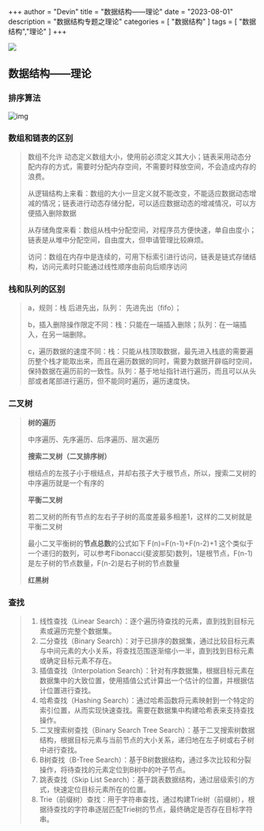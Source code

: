+++
author = "Devin"
title = "数据结构——理论"
date = "2023-08-01"
description = "数据结构专题之理论"
categories = [
    "数据结构"
]
tags = [
    "数据结构","理论"
]
+++

![](1.png)

## 数据结构——理论

### 排序算法

![img](2.png)

### 数组和链表的区别

>数组不允许 动态定义数组大小，使用前必须定义其大小；链表采用动态分配内存的方式，需要时分配内存空间，不需要时释放空间，不会造成内存的浪费。
>
>从逻辑结构上来看：数组的大小一旦定义就不能改变，不能适应数据动态增减的情况；链表进行动态存储分配，可以适应数据动态的增减情况，可以方便插入删除数据
>
>从存储角度来看：数组从栈中分配空间，对程序员方便快速，单自由度小；链表是从堆中分配空间，自由度大，但申请管理比较麻烦。
>
>访问：数组在内存中是连续的，可用下标索引进行访问，链表是链式存储结构，访问元素时只能通过线性顺序由前向后顺序访问

### 栈和队列的区别

>a，规则：栈  后进先出，队列：  先进先出（fifo）；
>
>b，插入删除操作限定不同：栈：只能在一端插入删除；队列：在一端插入，在另一端删除。
>
>c，遍历数据的速度不同：栈：只能从栈顶取数据，最先进入栈底的需要遍历整个栈才能取出来，而且在遍历数据的同时，需要为数据开辟临时空间，保持数据在遍历前的一致性。队列：基于地址指针进行遍历，而且可以从头部或者尾部进行遍历，但不能同时遍历，遍历速度快。

### 二叉树

>**树的遍历**
>
>中序遍历、先序遍历、后序遍历、层次遍历
>
>**搜索二叉树（二叉排序树）**
>
>根结点的左孩子小于根结点，并却右孩子大于根节点，所以，搜索二叉树的中序遍历就是一个有序的
>
>**平衡二叉树**
>
>若二叉树的所有节点的左右子子树的高度差最多相差1，这样的二叉树就是平衡二叉树
>
>最小二叉平衡树的**节点总数**的公式如下 F(n)=F(n-1)+F(n-2)+1 这个类似于一个递归的数列，可以参考Fibonacci(斐波那契)数列，1是根节点，F(n-1)是左子树的节点数量，F(n-2)是右子树的节点数量
>
>**红黑树**
>
>

### 查找

>1. 线性查找（Linear Search）：逐个遍历待查找的元素，直到找到目标元素或遍历完整个数据集。
>2. 二分查找（Binary Search）：对于已排序的数据集，通过比较目标元素与中间元素的大小关系，将查找范围逐渐缩小一半，直到找到目标元素或确定目标元素不存在。
>3. 插值查找（Interpolation Search）：针对有序数据集，根据目标元素在数据集中的大致位置，使用插值公式计算出一个估计的位置，并根据估计位置进行查找。
>4. 哈希查找（Hashing Search）：通过哈希函数将元素映射到一个特定的索引位置，从而实现快速查找。需要在数据集中构建哈希表来支持查找操作。
>5. 二叉搜索树查找（Binary Search Tree Search）：基于二叉搜索树数据结构，根据目标元素与当前节点的大小关系，递归地在左子树或右子树中进行查找。
>6. B树查找（B-Tree Search）：基于B树数据结构，通过多次比较和分裂操作，将待查找的元素定位到B树中的叶子节点。
>7. 跳表查找（Skip List Search）：基于跳表数据结构，通过层级索引的方式，快速定位目标元素所在的位置。
>8. Trie（前缀树）查找：用于字符串查找，通过构建Trie树（前缀树），根据待查找的字符串逐层匹配Trie树的节点，最终确定是否存在目标字符串。

